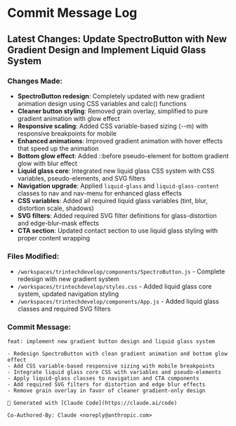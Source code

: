 # Commit Message Log

## Latest Changes: Update SpectroButton with New Gradient Design and Implement Liquid Glass System

### Changes Made:
- **SpectroButton redesign**: Completely updated with new gradient animation design using CSS variables and calc() functions
- **Cleaner button styling**: Removed grain overlay, simplified to pure gradient animation with glow effect
- **Responsive scaling**: Added CSS variable-based sizing (--m) with responsive breakpoints for mobile
- **Enhanced animations**: Improved gradient animation with hover effects that speed up the animation
- **Bottom glow effect**: Added ::before pseudo-element for bottom gradient glow with blur effect
- **Liquid glass core**: Integrated new liquid glass CSS system with CSS variables, pseudo-elements, and SVG filters
- **Navigation upgrade**: Applied `liquid-glass` and `liquid-glass-content` classes to nav and nav-menu for enhanced glass effects
- **CSS variables**: Added all required liquid glass variables (tint, blur, distortion scale, shadows)
- **SVG filters**: Added required SVG filter definitions for glass-distortion and edge-blur-mask effects
- **CTA section**: Updated contact section to use liquid glass styling with proper content wrapping

### Files Modified:
- `/workspaces/trintechdevelop/components/SpectroButton.js` - Complete redesign with new gradient system
- `/workspaces/trintechdevelop/styles.css` - Added liquid glass core system, updated navigation styling
- `/workspaces/trintechdevelop/components/App.js` - Added liquid glass classes and required SVG filters

### Commit Message:
```
feat: implement new gradient button design and liquid glass system

- Redesign SpectroButton with clean gradient animation and bottom glow effect
- Add CSS variable-based responsive sizing with mobile breakpoints
- Integrate liquid glass core CSS with variables and pseudo-elements
- Apply liquid-glass classes to navigation and CTA components
- Add required SVG filters for distortion and edge blur effects
- Remove grain overlay in favor of cleaner gradient-only design

🤖 Generated with [Claude Code](https://claude.ai/code)

Co-Authored-By: Claude <noreply@anthropic.com>
```